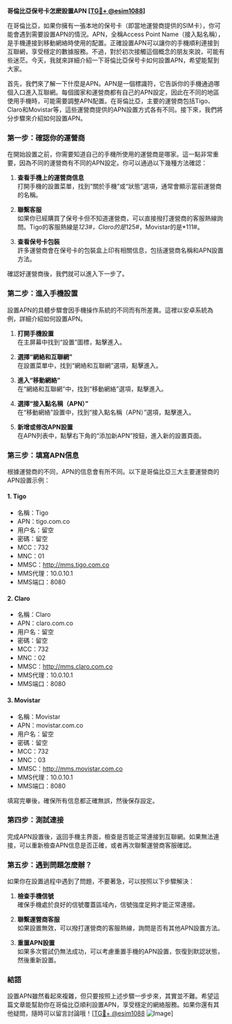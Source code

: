 **哥倫比亞保号卡怎麽設置APN [[TG💪+ @esim1088](https://t.me/s/esim1088)]**

在哥倫比亞，如果你擁有一張本地的保号卡（即當地運營商提供的SIM卡），你可能會遇到需要設置APN的情況。APN，全稱Access Point Name（接入點名稱），是手機連接到移動網絡時使用的配置。正確設置APN可以讓你的手機順利連接到互聯網，享受穩定的數據服務。不過，對於初次接觸這個概念的朋友來說，可能有些迷茫。今天，我就來詳細介紹一下哥倫比亞保号卡如何設置APN，希望能幫到大家。

首先，我們來了解一下什麼是APN。APN是一個標識符，它告訴你的手機通過哪個入口進入互聯網。每個國家和運營商都有自己的APN設定，因此在不同的地區使用手機時，可能需要調整APN配置。在哥倫比亞，主要的運營商包括Tigo、Claro和Movistar等，這些運營商提供的APN設置方式各有不同。接下來，我們將分步驟來介紹如何設置APN。

### **第一步：確認你的運營商**

在開始設置之前，你需要知道自己的手機所使用的運營商是哪家。這一點非常重要，因為不同的運營商有不同的APN設定。你可以通過以下幾種方法確認：

1. **查看手機上的運營商信息**  
   打開手機的設置菜單，找到“關於手機”或“狀態”選項，通常會顯示當前運營商的名稱。

2. **聯繫客服**  
   如果你已經購買了保号卡但不知道運營商，可以直接撥打運營商的客服熱線詢問。Tigo的客服熱線是*123#，Claro的是*125#，Movistar的是*111#。

3. **查看保号卡包裝**  
   許多運營商會在保号卡的包裝盒上印有相關信息，包括運營商名稱和APN設置方法。

確認好運營商後，我們就可以進入下一步了。

### **第二步：進入手機設置**

設置APN的具體步驟會因手機操作系統的不同而有所差異。這裡以安卓系統為例，詳細介紹如何設置APN。

1. **打開手機設置**  
   在主屏幕中找到“設置”圖標，點擊進入。

2. **選擇“網絡和互聯網”**  
   在設置菜單中，找到“網絡和互聯網”選項，點擊進入。

3. **進入“移動網絡”**  
   在“網絡和互聯網”中，找到“移動網絡”選項，點擊進入。

4. **選擇“接入點名稱（APN）”**  
   在“移動網絡”設置中，找到“接入點名稱（APN）”選項，點擊進入。

5. **新增或修改APN設置**  
   在APN列表中，點擊右下角的“添加新APN”按鈕，進入新的設置頁面。

### **第三步：填寫APN信息**

根據運營商的不同，APN的信息會有所不同。以下是哥倫比亞三大主要運營商的APN設置示例：

#### **1. Tigo**
- 名稱：Tigo
- APN：tigo.com.co
- 用户名：留空
- 密碼：留空
- MCC：732
- MNC：01
- MMSC：http://mms.tigo.com.co
- MMS代理：10.0.10.1
- MMS端口：8080

#### **2. Claro**
- 名稱：Claro
- APN：claro.com.co
- 用户名：留空
- 密碼：留空
- MCC：732
- MNC：02
- MMSC：http://mms.claro.com.co
- MMS代理：10.0.10.1
- MMS端口：8080

#### **3. Movistar**
- 名稱：Movistar
- APN：movistar.com.co
- 用户名：留空
- 密碼：留空
- MCC：732
- MNC：03
- MMSC：http://mms.movistar.com.co
- MMS代理：10.0.10.1
- MMS端口：8080

填寫完畢後，確保所有信息都正確無誤，然後保存設定。

### **第四步：測試連接**

完成APN設置後，返回手機主界面，檢查是否能正常連接到互聯網。如果無法連接，可以重新檢查APN信息是否正確，或者再次聯繫運營商客服確認。

### **第五步：遇到問題怎麼辦？**

如果你在設置過程中遇到了問題，不要著急，可以按照以下步驟解決：

1. **檢查手機信號**  
   確保手機處於良好的信號覆蓋區域內，信號強度足夠才能正常連接。

2. **聯繫運營商客服**  
   如果設置無效，可以撥打運營商的客服熱線，詢問是否有其他APN設置方法。

3. **重置APN設置**  
   如果多次嘗試仍無法成功，可以考慮重置手機的APN設置，恢復到默認狀態，然後重新設置。

### **結語**

設置APN雖然看起來複雜，但只要按照上述步驟一步步來，其實並不難。希望這篇文章能幫助你在哥倫比亞順利設置APN，享受穩定的網絡服務。如果你還有其他疑問，隨時可以留言討論哦！[[TG💪+ @esim1088](https://t.me/s/esim1088) ![Image](https://i.postimg.cc/4NQfJmqS/Snipaste-2025-05-13-00-14-12.png)]